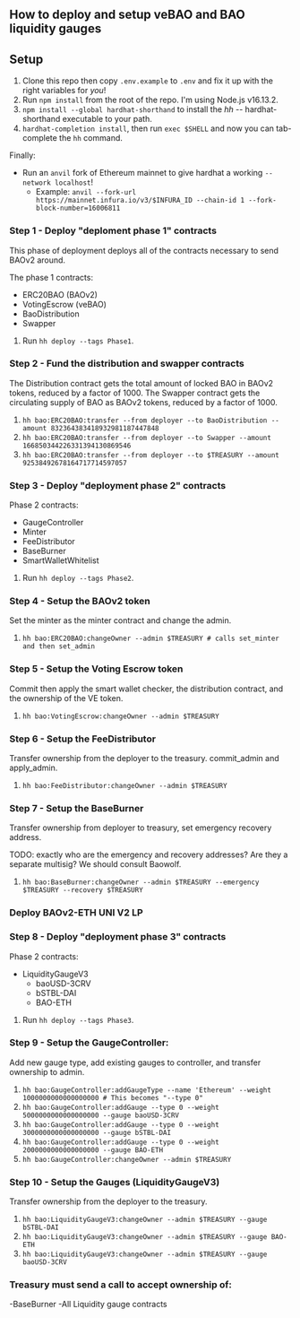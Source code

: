 ## How to deploy and setup veBAO and BAO liquidity gauges


## Setup

1. Clone this repo then copy `.env.example` to `.env` and fix it up with the right variables for *you*!
2. Run `npm install` from the root of the repo. I'm using Node.js v16.13.2.
3. `npm install --global hardhat-shorthand` to install the *hh* -- hardhat-shorthand executable to your path.
4. `hardhat-completion install`, then run `exec $SHELL` and now you can tab-complete the `hh` command.

Finally:

* Run an `anvil` fork of Ethereum mainnet to give hardhat a working `--network localhost`!
    * Example: `anvil --fork-url https://mainnet.infura.io/v3/$INFURA_ID --chain-id 1 --fork-block-number=16006811`


### Step 1 - Deploy "deploment phase 1" contracts

This phase of deployment deploys all of the contracts necessary to send BAOv2 around.

The phase 1 contracts:
* ERC20BAO (BAOv2)
* VotingEscrow (veBAO)
* BaoDistribution
* Swapper

1. Run `hh deploy --tags Phase1`.


### Step 2 - Fund the distribution and swapper contracts

The Distribution contract gets the total amount of locked BAO in BAOv2 tokens,
reduced by a factor of 1000. The Swapper contract gets the circulating supply
of BAO as BAOv2 tokens, reduced by a factor of 1000.

1. `hh bao:ERC20BAO:transfer --from deployer --to BaoDistribution --amount 832364383418932981187447848`
2. `hh bao:ERC20BAO:transfer --from deployer --to Swapper --amount 166850344226331394130869546`
3. `hh bao:ERC20BAO:transfer --from deployer --to $TREASURY --amount 92538492678164717714597057`


### Step 3 - Deploy "deployment phase 2" contracts

Phase 2 contracts:
* GaugeController
* Minter
* FeeDistributor
* BaseBurner
* SmartWalletWhitelist

1. Run `hh deploy --tags Phase2`.

### Step 4 - Setup the BAOv2 token

Set the minter as the minter contract and change the admin.

1. `hh bao:ERC20BAO:changeOwner --admin $TREASURY # calls set_minter and then set_admin`

### Step 5 - Setup the Voting Escrow token

Commit then apply the smart wallet checker, the distribution contract, and 
the ownership of the VE token.

1. `hh bao:VotingEscrow:changeOwner --admin $TREASURY`


### Step 6 - Setup the FeeDistributor

Transfer ownership from the deployer to the treasury. commit_admin and 
apply_admin.

1. `hh bao:FeeDistributor:changeOwner --admin $TREASURY`


### Step 7 - Setup the BaseBurner

Transfer ownership from deployer to treasury, set emergency recovery address.

TODO: exactly who are the emergency and recovery addresses? Are they a separate multisig? We should consult Baowolf.

1. `hh bao:BaseBurner:changeOwner --admin $TREASURY --emergency $TREASURY --recovery $TREASURY`

### Deploy BAOv2-ETH UNI V2 LP

### Step 8 - Deploy "deployment phase 3" contracts

Phase 2 contracts:
* LiquidityGaugeV3
    * baoUSD-3CRV
    * bSTBL-DAI
    * BAO-ETH

1. Run `hh deploy --tags Phase3`.


### Step 9 - Setup the GaugeController:

Add new gauge type, add existing gauges to 
controller, and transfer ownership to admin.

1. `hh bao:GaugeController:addGaugeType --name 'Ethereum' --weight 1000000000000000000 # This becomes "--type 0"`
3. `hh bao:GaugeController:addGauge --type 0 --weight 5000000000000000000 --gauge baoUSD-3CRV`
4. `hh bao:GaugeController:addGauge --type 0 --weight 3000000000000000000 --gauge bSTBL-DAI`
5. `hh bao:GaugeController:addGauge --type 0 --weight 2000000000000000000 --gauge BAO-ETH`
6. `hh bao:GaugeController:changeOwner --admin $TREASURY`


### Step 10 - Setup the Gauges (LiquidityGaugeV3)

Transfer ownership from the deployer to the treasury.

1. `hh bao:LiquidityGaugeV3:changeOwner --admin $TREASURY --gauge bSTBL-DAI`
2. `hh bao:LiquidityGaugeV3:changeOwner --admin $TREASURY --gauge BAO-ETH`
3. `hh bao:LiquidityGaugeV3:changeOwner --admin $TREASURY --gauge baoUSD-3CRV`

### Treasury must send a call to accept ownership of:
-BaseBurner
-All Liquidity gauge contracts
